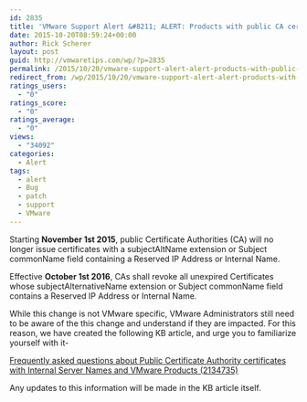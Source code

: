 ```yaml
---
id: 2835
title: 'VMware Support Alert &#8211; ALERT: Products with public CA certificates expiring Nov.1 | Are you affected?'
date: 2015-10-20T08:59:24+00:00
author: Rick Scherer
layout: post
guid: http://vmwaretips.com/wp/?p=2835
permalink: /2015/10/20/vmware-support-alert-alert-products-with-public-ca-certificates-expiring-nov-1-are-you-affected/
redirect_from: /wp/2015/10/20/vmware-support-alert-alert-products-with-public-ca-certificates-expiring-nov-1-are-you-affected/
ratings_users:
  - "0"
ratings_score:
  - "0"
ratings_average:
  - "0"
views:
  - "34092"
categories:
  - Alert
tags:
  - alert
  - Bug
  - patch
  - support
  - VMware
---
```

<a style="float: right;" href="/tp/.a/6a00d8341c328153ef01543330c84d970c-pi"><br /> </a>

Starting **November 1st 2015**, public Certificate Authorities (CA) will no longer issue certificates with a subjectAltName extension or Subject commonName field containing a Reserved IP Address or Internal Name.

Effective **<span class="highlight begin selected">Octo</span><span class="highlight end selected">ber 1st</span> 2016**, CAs shall revoke all unexpired Certificates whose subjectAlternativeName extension or Subject commonName field contains a Reserved IP Address or Internal Name.

While this change is not VMware specific, VMware Administrators still need to be aware of the this change and understand if they are impacted. For this reason, we have created the following KB article, and urge you to familiarize yourself with it-

<a href="http://vmw.re/1MBKvDF" target="_blank">Frequently asked questions about Public Certificate Authority certificates with Internal Server Names and VMware Products (2134735)</a>

Any updates to this information will be made in the KB article itself.